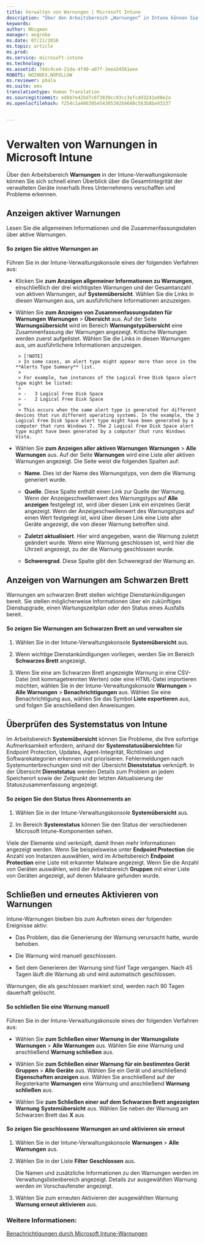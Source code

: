 ```yaml
---
title: Verwalten von Warnungen | Microsoft Intune
description: "Über den Arbeitsbereich „Warnungen“ in Intune können Sie sich schnell einen Überblick über die Gesamtintegrität der Geräte in Ihrer Organisation verschaffen."
keywords: 
author: Nbigman
manager: angrobe
ms.date: 07/21/2016
ms.topic: article
ms.prod: 
ms.service: microsoft-intune
ms.technology: 
ms.assetid: 74dc4ce4-21da-4f40-a07f-3eea34561eee
ROBOTS: NOINDEX,NOFOLLOW
ms.reviewer: pbala
ms.suite: ems
translationtype: Human Translation
ms.sourcegitcommit: ed8b7e42bd7c6f3839cc93cc3efcdd3241e88e2a
ms.openlocfilehash: f254c1a486305e54305392b9688c563b8be93237


---
```


# Verwalten von Warnungen in Microsoft Intune
Über den Arbeitsbereich **Warnungen** in der Intune-Verwaltungskonsole können Sie sich schnell einen Überblick über die Gesamtintegrität der verwalteten Geräte innerhalb Ihres Unternehmens verschaffen und Probleme erkennen.

## Anzeigen aktiver Warnungen

Lesen Sie die allgemeinen Informationen und die Zusammenfassungsdaten über aktive Warnungen.

#### So zeigen Sie aktive Warnungen an

Führen Sie in der Intune-Verwaltungskonsole eines der folgenden Verfahren aus:

-  Klicken Sie **zum Anzeigen allgemeiner Informationen zu Warnungen**, einschließlich der drei wichtigsten Warnungen und der Gesamtanzahl von aktiven Warnungen, auf **Systemübersicht**. Wählen Sie die Links in diesen Warnungen aus, um ausführlichere Informationen anzuzeigen.

-  Wählen Sie **zum Anzeigen von Zusammenfassungsdaten für Warnungen** **Warnungen** > **Übersicht** aus. Auf der Seite **Warnungsübersicht** wird im Bereich **Warnungstypübersicht** eine Zusammenfassung der Warnungen angezeigt. Kritische Warnungen werden zuerst aufgelistet. Wählen Sie die Links in diesen Warnungen aus, um ausführlichere Informationen anzuzeigen.

        > [!NOTE]
        > In some cases, an alert type might appear more than once in the **Alerts Type Summary** list.
        >
        > For example, two instances of the Logical Free Disk Space alert type might be listed:
        >
        > -   3 Logical Free Disk Space
        > -   2 Logical Free Disk Space
        >
        > This occurs when the same alert type is generated for different devices that run different operating systems. In the example, the 3 Logical Free Disk Space alert type might have been generated by a computer that runs Windows 7. The 2 Logical Free Disk Space alert type might have been generated by a computer that runs Windows Vista.

-   Wählen Sie **zum Anzeigen aller aktiven Warnungen** **Warnungen** > **Alle Warnungen** aus. Auf der Seite **Warnungen** wird eine Liste aller aktiven Warnungen angezeigt. Die Seite weist die folgenden Spalten auf:

    -   **Name**. Dies ist der Name des Warnungstyps, von dem die Warnung generiert wurde.

    -   **Quelle**. Diese Spalte enthält einen Link zur Quelle der Warnung. Wenn der Anzeigeschwellenwert des Warnungstyps auf **Alle anzeigen** festgelegt ist, wird über diesen Link ein einzelnes Gerät angezeigt. Wenn der Anzeigeschwellenwert des Warnungstyps auf einen Wert festgelegt ist, wird über diesen Link eine Liste aller Geräte angezeigt, die von dieser Warnung betroffen sind.

    -   **Zuletzt aktualisiert**. Hier wird angegeben, wann die Warnung zuletzt geändert wurde. Wenn eine Warnung geschlossen ist, wird hier die Uhrzeit angezeigt, zu der die Warnung geschlossen wurde.

    -   **Schweregrad**. Diese Spalte gibt den Schweregrad der Warnung an.

## Anzeigen von Warnungen am Schwarzen Brett
Warnungen am schwarzen Brett stellen wichtige Dienstankündigungen bereit. Sie stellen möglicherweise Informationen über ein zukünftiges Dienstupgrade, einen Wartungszeitplan oder den Status eines Ausfalls bereit.

#### So zeigen Sie Warnungen am Schwarzen Brett an und verwalten sie

1.  Wählen Sie in der Intune-Verwaltungskonsole **Systemübersicht** aus.

2.  Wenn wichtige Dienstankündigungen vorliegen, werden Sie im Bereich **Schwarzes Brett** angezeigt.

3.  Wenn Sie eine am Schwarzen Brett angezeigte Warnung in eine CSV-Datei (mit kommagetrennten Werten) oder eine HTML-Datei importieren möchten, wählen Sie in der Intune-Verwaltungskonsole **Warnungen** > **Alle Warnungen** >    **Benachrichtigungen** aus. Wählen Sie eine Benachrichtigung aus, wählen Sie das Symbol **Liste exportieren** aus, und folgen Sie anschließend den Anweisungen.

## Überprüfen des Systemstatus von Intune
Im Arbeitsbereich **Systemübersicht** können Sie Probleme, die Ihre sofortige Aufmerksamkeit erfordern, anhand der **Systemstatusübersichten** für Endpoint Protection, Updates, Agent-Integrität, Richtlinien und Softwarekategorien erkennen und priorisieren. Fehlermeldungen nach Systemunterbrechungen sind mit der Übersicht **Dienststatus** verknüpft. In der Übersicht **Dienststatus** werden Details zum Problem an jedem Speicherort sowie der Zeitpunkt der letzten Aktualisierung der Statuszusammenfassung angezeigt.

#### So zeigen Sie den Status Ihres Abonnements an

1.  Wählen Sie in der Intune-Verwaltungskonsole **Systemübersicht** aus.

2.  Im Bereich **Systemstatus** können Sie den Status der verschiedenen Microsoft Intune-Komponenten sehen.

  Viele der Elemente sind verknüpft, damit Ihnen mehr Informationen angezeigt werden. Wenn Sie beispielsweise unter **Endpoint Protection** die Anzahl von Instanzen auswählen, wird im Arbeitsbereich **Endpoint Protection** eine Liste mit erkannter Malware angezeigt. Wenn Sie die Anzahl von Geräten auswählen, wird der Arbeitsbereich **Gruppen** mit einer Liste von Geräten angezeigt, auf denen Malware gefunden wurde.

## Schließen und erneutes Aktivieren von Warnungen
Intune-Warnungen bleiben bis zum Auftreten eines der folgenden Ereignisse aktiv:

-   Das Problem, das die Generierung der Warnung verursacht hatte, wurde behoben.

-   Die Warnung wird manuell geschlossen.

-   Seit dem Generieren der Warnung sind fünf Tage vergangen. Nach 45 Tagen läuft die Warnung ab und wird automatisch geschlossen.

Warnungen, die als geschlossen markiert sind, werden nach 90 Tagen dauerhaft gelöscht.

#### So schließen Sie eine Warnung manuell

Führen Sie in der Intune-Verwaltungskonsole eines der folgenden Verfahren aus:

- Wählen Sie **zum Schließen einer Warnung in der Warnungsliste** **Warnungen** > **Alle Warnungen** aus. Wählen Sie eine Warnung und anschließend **Warnung schließen** aus.

- Wählen Sie **zum Schließen einer Warnung für ein bestimmtes Gerät** **Gruppen** > **Alle Geräte** aus. Wählen Sie ein Gerät und anschließend **Eigenschaften anzeigen** aus. Wählen Sie anschließend auf der Registerkarte **Warnungen** eine Warnung und anschließend **Warnung schließen** aus.

- Wählen Sie **zum Schließen einer auf dem Schwarzen Brett angezeigten Warnung** **Systemübersicht** aus. Wählen Sie neben der Warnung am Schwarzen Brett das **X** aus.

#### So zeigen Sie geschlossene Warnungen an und aktivieren sie erneut

1.  Wählen Sie in der Intune-Verwaltungskonsole **Warnungen** > **Alle Warnungen** aus.

2.  Wählen Sie in der Liste **Filter** **Geschlossen** aus.

    Die Namen und zusätzliche Informationen zu den Warnungen werden im Verwaltungslistenbereich angezeigt. Details zur ausgewählten Warnung werden im Vorschaufenster angezeigt.

3.  Wählen Sie zum erneuten Aktivieren der ausgewählten Warnung **Warnung erneut aktivieren** aus.

### Weitere Informationen:
[Benachrichtigungen durch Microsoft Intune-Warnungen](../deploy-use/get-notified-by-alerts.md)



<!--HONumber=Aug16_HO3-->


